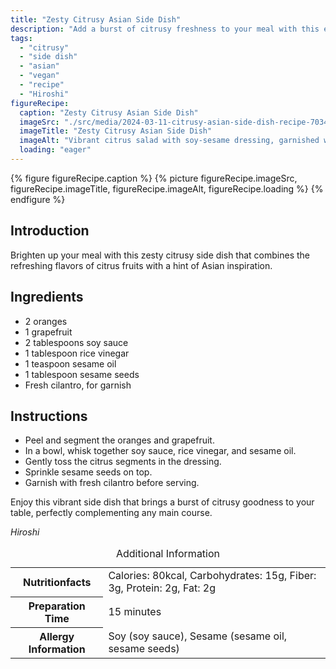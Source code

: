 ```yaml
---
title: "Zesty Citrusy Asian Side Dish"
description: "Add a burst of citrusy freshness to your meal with this easy and flavorful Asian-inspired side dish. Perfect for a light and zesty accompaniment."
tags:
  - "citrusy"
  - "side dish"
  - "asian"
  - "vegan"
  - "recipe"
  - "Hiroshi"
figureRecipe: 
  caption: "Zesty Citrusy Asian Side Dish"
  imageSrc: "./src/media/2024-03-11-citrusy-asian-side-dish-recipe-7034.png"
  imageTitle: "Zesty Citrusy Asian Side Dish"
  imageAlt: "Vibrant citrus salad with soy-sesame dressing, garnished with cilantro and sesame seeds on a minimalist table setting."
  loading: "eager"
---
```


{% figure figureRecipe.caption %}
{% picture figureRecipe.imageSrc, figureRecipe.imageTitle, figureRecipe.imageAlt, figureRecipe.loading %}
{% endfigure %}

## Introduction

Brighten up your meal with this zesty citrusy side dish that combines the refreshing flavors of citrus fruits with a hint of Asian inspiration.

## Ingredients

- 2 oranges
- 1 grapefruit
- 2 tablespoons soy sauce
- 1 tablespoon rice vinegar
- 1 teaspoon sesame oil
- 1 tablespoon sesame seeds
- Fresh cilantro, for garnish

## Instructions

- Peel and segment the oranges and grapefruit.
- In a bowl, whisk together soy sauce, rice vinegar, and sesame oil.
- Gently toss the citrus segments in the dressing.
- Sprinkle sesame seeds on top.
- Garnish with fresh cilantro before serving.

Enjoy this vibrant side dish that brings a burst of citrusy goodness to your table, perfectly complementing any main course.

*Hiroshi*

<table><caption class='sr-only'>Additional Information</caption><tr><th>Nutritionfacts</th><td>Calories: 80kcal, Carbohydrates: 15g, Fiber: 3g, Protein: 2g, Fat: 2g&nbsp;</td></tr><tr><th>Preparation Time</th><td>15 minutes&nbsp;</td></tr><tr><th>Allergy Information</th><td>Soy (soy sauce), Sesame (sesame oil, sesame seeds)&nbsp;</td></tr></table>

